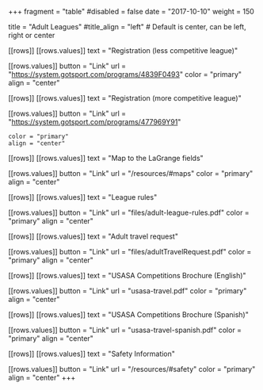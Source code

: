 +++
fragment = "table"
#disabled = false
date = "2017-10-10"
weight = 150

title = "Adult Leagues"
#title_align = "left" # Default is center, can be left, right or center

[[rows]]
  [[rows.values]]
    text = "Registration (less competitive league)"

  [[rows.values]]
    button = "Link"
    url = "https://system.gotsport.com/programs/4839F0493"
    color = "primary"
    align = "center"

[[rows]]
  [[rows.values]]
    text = "Registration (more competitive league)"

  [[rows.values]]
    button = "Link"
    url = "https://system.gotsport.com/programs/477969Y91"
    
    color = "primary"
    align = "center"

[[rows]]
  [[rows.values]]
    text = "Map to the LaGrange fields"

  [[rows.values]]
    button = "Link"
    url = "/resources/#maps"
    color = "primary"
    align = "center"

[[rows]]
  [[rows.values]]
    text = "League rules"

  [[rows.values]]
    button = "Link"
    url = "files/adult-league-rules.pdf"
    color = "primary"
    align = "center"

[[rows]]
  [[rows.values]]
    text = "Adult travel request"

  [[rows.values]]
    button = "Link"
    url = "files/adultTravelRequest.pdf"
    color = "primary"
    align = "center"

[[rows]]
  [[rows.values]]
    text = "USASA Competitions Brochure (English)"

  [[rows.values]]
    button = "Link"
    url = "usasa-travel.pdf"
    color = "primary"
    align = "center"

[[rows]]
  [[rows.values]]
    text = "USASA Competitions Brochure (Spanish)"

  [[rows.values]]
    button = "Link"
    url = "usasa-travel-spanish.pdf"
    color = "primary"
    align = "center"

[[rows]]
  [[rows.values]]
    text = "Safety Information"

  [[rows.values]]
    button = "Link"
    url = "/resources/#safety"
    color = "primary"
    align = "center"
+++